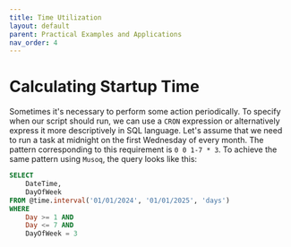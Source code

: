 ```yaml
---
title: Time Utilization
layout: default
parent: Practical Examples and Applications
nav_order: 4
---
```


# Calculating Startup Time

Sometimes it's necessary to perform some action periodically. To specify when our script should run, we can use a `CRON` expression or alternatively express it more descriptively in SQL language. Let's assume that we need to run a task at midnight on the first Wednesday of every month. The pattern corresponding to this requirement is `0 0 1-7 * 3`. To achieve the same pattern using `Musoq`, the query looks like this:

```sql
SELECT 
    DateTime,
    DayOfWeek
FROM @time.interval('01/01/2024', '01/01/2025', 'days')
WHERE 
    Day >= 1 AND 
    Day <= 7 AND 
    DayOfWeek = 3
```
